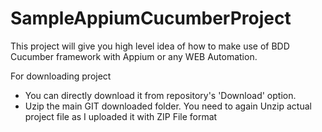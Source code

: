 # SampleAppiumCucumberProject
This project will give you high level idea of how to make use of BDD Cucumber framework with Appium or any WEB Automation.

For downloading project 
-  You can directly download it from repository's 'Download' option. 
-  Uzip the main GIT downloaded folder. You need to again Unzip actual project file as I uploaded it with ZIP File format
